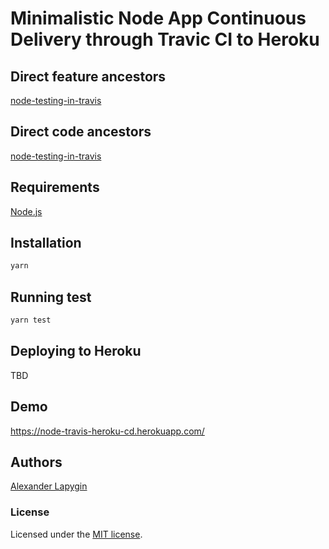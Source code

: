 # Minimalistic Node App Continuous Delivery through Travic CI to Heroku

## Direct feature ancestors

[node-testing-in-travis](https://github.com/softspider/node-testing-in-travis)

## Direct code ancestors

[node-testing-in-travis](https://github.com/softspider/node-testing-in-travis)

## Requirements

[Node.js](https://nodejs.org/en/download/package-manager/)

## Installation

```sh
yarn
```

## Running test

```sh
yarn test
```

## Deploying to Heroku

TBD

## Demo

<https://node-travis-heroku-cd.herokuapp.com/>

## Authors

[Alexander Lapygin](https://github.com/AlexanderLapygin)

### License

Licensed under the [MIT license](./LICENSE).
